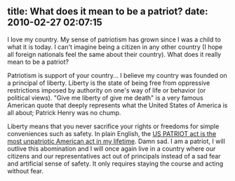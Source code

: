 title: What does it mean to be a patriot?
date: 2010-02-27 02:07:15
---

<p>I love my country.  My sense of patriotism has grown since I was a child to what it is today.  I can't imagine being a citizen in any other country (I hope all foreign nationals feel the same about their country).  What does it really mean to be a patriot?</p>

<p>Patriotism is support of your country... I believe my country was founded on a principal of liberty.  Liberty is the state of being free from oppressive restrictions imposed by authority on one's way of life or behavior (or political views).  "Give me liberty of give me death" is a very famous American quote that deeply represents what the United States of America is all about; Patrick Henry was no chump.</p>

<p>Liberty means that you never sacrifice your rights or freedoms for simple conveniences such as safety.  In plain English, the <a href="http://www.eff.org/deeplinks/2010/02/epic-fail-congress-usa-patriot-act-renewed-without">US PATRIOT act is the most unpatriotic American act in my lifetime</a>.  Damn sad.  I am a patriot, I will outlive this abomination and I will once again live in a country where our citizens and our representatives act out of principals instead of a sad fear and artificial sense of safety.  It only requires staying the course and acting without fear.</p>
